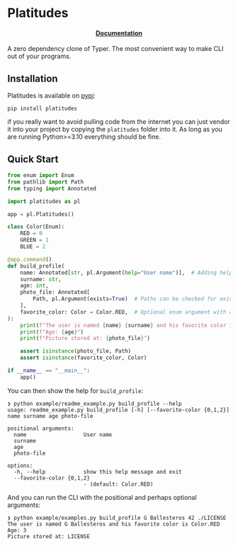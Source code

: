 # Platitudes
<h4 align="center">
  <a href="https://platitudes.maxwellrules.com">Documentation</a>
</h4>

A zero dependency clone of Typer. The most convenient way to make CLI out of your programs.

## Installation

Platitudes is available on [pypi](https://pypi.org/project/platitudes/):

```
pip install platitudes
```

if you really want to avoid pulling code from the internet you can just vendor
it into your project by copying the `platitudes` folder into it. As long as you
are running Python>=3.10 everything should be fine.

## Quick Start

```python
from enum import Enum
from pathlib import Path
from typing import Annotated

import platitudes as pl

app = pl.Platitudes()

class Color(Enum):
    RED = 0
    GREEN = 1
    BLUE = 2

@app.command()
def build_profile(
    name: Annotated[str, pl.Argument(help="User name")],  # Adding help strings
    surname: str,
    age: int,
    photo_file: Annotated[
        Path, pl.Argument(exists=True)  # Paths can be checked for existence
    ],
    favorite_color: Color = Color.RED,  # Optional enum argument with a default
):
    print(f"The user is named {name} {surname} and his favorite color is {favorite_color}")
    print(f"Age: {age}")
    print(f"Picture stored at: {photo_file}")

    assert isinstance(photo_file, Path)
    assert isinstance(favorite_color, Color)

if __name__ == "__main__":
    app()
```

You can then show the help for `build_profile`:

```
❯ python example/readme_example.py build_profile --help
usage: readme_example.py build_profile [-h] [--favorite-color {0,1,2}] name surname age photo-file

positional arguments:
  name                  User name
  surname
  age
  photo-file

options:
  -h, --help            show this help message and exit
  --favorite-color {0,1,2}
                        - (default: Color.RED)
```

And you can run the CLI with the positional and perhaps optional arguments:

```
❯ python example/examples.py build_profile G Ballesteros 42 ./LICENSE
The user is named G Ballesteros and his favorite color is Color.RED
Age: 3
Picture stored at: LICENSE
```
